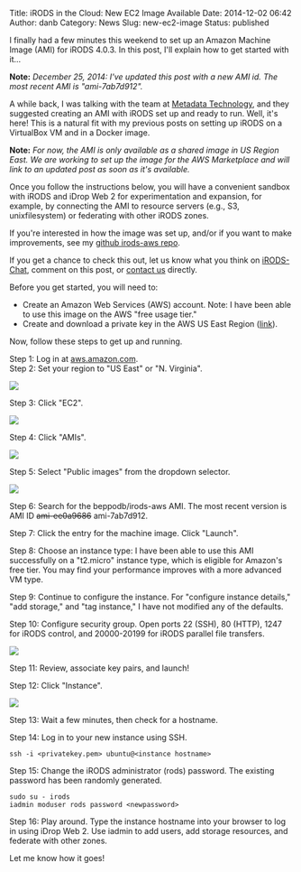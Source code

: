 Title: iRODS in the Cloud: New EC2 Image Available
Date: 2014-12-02 06:42
Author: danb
Category: News
Slug: new-ec2-image
Status: published

I finally had a few minutes this weekend to set up an Amazon Machine
Image (AMI) for iRODS 4.0.3. In this post, I'll explain how to get
started with it...  
<!--more-->

**Note:** *December 25, 2014: I've updated this post with a new AMI id.
The most recent AMI is "ami-7ab7d912".*

A while back, I was talking with the team at [Metadata
Technology](http://www.mtna.us/), and they suggested creating an AMI
with iRODS set up and ready to run. Well, it's here! This is a natural
fit with my previous posts on setting up iRODS on a VirtualBox VM and in
a Docker image.

**Note:** *For now, the AMI is only available as a shared image in US
Region East. We are working to set up the image for the AWS Marketplace
and will link to an updated post as soon as it's available.*

Once you follow the instructions below, you will have a convenient
sandbox with iRODS and iDrop Web 2 for experimentation and expansion,
for example, by connecting the AMI to resource servers (e.g., S3,
unixfilesystem) or federating with other iRODS zones.

If you're interested in how the image was set up, and/or if you want to
make improvements, see my [github irods-aws
repo](https://github.com/beppodb/irods-aws).

If you get a chance to check this out, let us know what you think on
[iRODS-Chat](https://groups.google.com/forum/m/#!forum/irod-chat),
comment on this post, or [contact
us](http://irods.org/contact/general-information/) directly.

Before you get started, you will need to:

-   Create an Amazon Web Services (AWS) account. Note: I have been able
    to use this image on the AWS "free usage tier."
-   Create and download a private key in the AWS US East Region
    ([link](http://docs.aws.amazon.com/AWSEC2/latest/UserGuide/ec2-key-pairs.html#having-ec2-create-your-key-pair)).

Now, follow these steps to get up and running.

Step 1: Log in at [aws.amazon.com](https://aws.amazon.com/).  
Step 2: Set your region to "US East" or "N. Virginia".  
<div class="full_image"><img src="./theme/uploads/2014/12/AWS-Region.png" /></div>  

Step 3: Click "EC2".  
<div class="full_image"><img src="./theme/uploads/2014/12/AWS-EC2.png" /></div>  

Step 4: Click "AMIs".  
<div class="full_image"><img src="./theme/uploads/2014/12/AMIs.png" /></div> 

Step 5: Select "Public images" from the dropdown selector.  
<div class="full_image"><img src="./theme/uploads/2014/12/AMI-launch.png" /></div>

Step 6: Search for the beppodb/irods-aws AMI. The most recent version is
AMI ID ~~ami-ee0a9686~~ ami-7ab7d912.

Step 7: Click the entry for the machine image. Click "Launch".

Step 8: Choose an instance type: I have been able to use this AMI
successfully on a "t2.micro" instance type, which is eligible for
Amazon's free tier. You may find your performance improves with a more
advanced VM type.

Step 9: Continue to configure the instance. For "configure instance
details," "add storage," and "tag instance," I have not modified any of
the defaults.

Step 10: Configure security group. Open ports 22 (SSH), 80 (HTTP), 1247
for iRODS control, and 20000-20199 for iRODS parallel file transfers.

<div class="full_image"><img src="./theme/uploads/2014/12/AWS-security-group.png" /></div>

Step 11: Review, associate key pairs, and launch!

Step 12: Click "Instance".

<div class="full_image"><img src="./theme/uploads/2014/12/Instances.png" /></div>

Step 13: Wait a few minutes, then check for a hostname.

Step 14: Log in to your new instance using SSH.

~~~~ {.toolbar:2 .nums:false .nums-toggle:false .lang:sh .decode:true}
ssh -i <privatekey.pem> ubuntu@<instance hostname>
~~~~

Step 15: Change the iRODS administrator (rods) password. The existing
password has been randomly generated.

~~~~ {.toolbar:2 .nums:false .nums-toggle:false .lang:default .decode:true}
sudo su - irods
iadmin moduser rods password <newpassword>
~~~~

Step 16: Play around. Type the instance hostname into your browser to
log in using iDrop Web 2. Use iadmin to add users, add storage
resources, and federate with other zones.

Let me know how it goes!
